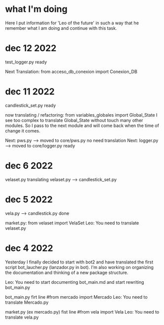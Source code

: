 # what I'm doing

Here I put information for 'Leo of the future' in such a way that he remember what I am doing and continue with this task.


# dec 12 2022
test_logger.py ready 

Next Translation: from acceso_db_conexion import Conexion_DB

# dec 11 2022
candlestick_set.py ready

now translating / refactoring: from variables_globales import Global_State
I see too complex to translate Global_State without touch many other modules. So I pass to the next module and will come back when the time of change it comes.

Next: pws.py --> moved to core/pws.py no need translation
Next: logger.py --> moved to core/logger.py ready

# dec 6 2022
velaset.py translating velaset.py --> candlestick_set.py


# dec 5 2022
vela.py --> candlestick.py done

market.py: from velaset import VelaSet
Leo: You need to translate velaset.py

# dec 4 2022

Yesterday I finally decided to start with bot2 and have translated the first script bot_laucher.py (lanzador.py in bot).
I'm also working on organizing the documentation and thinking of a new package structure.

Leo: You need to start documenting bot_main.md and start rewriting bot_main.py

bot_main.py firt line #from mercado import Mercado
Leo: You need to translate Mercado.py

market.py (ex mercado.py) fist line #from vela import Vela
Leo: You need to translate vela.py
